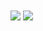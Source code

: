 <a>
  <img align="center" src="https://github-readme-stats.vercel.app/api/top-langs/?username=innofang&layout=compact&langs_count=8&exclude_repo=innofang.github.io" />
</a>
<a>
  <img align="center" src='https://github-readme-stats.vercel.app/api?username=InnoFang&show_icons=true&theme=flag-india&hide_border=true&hide=contribs&count_private=true'>
</a>

<!--
<a href="#">
    <img align="right" src='https://github-readme-stats.vercel.app/api?username=InnoFang&show_icons=true&hide_border=true&icon_color=3F51B5&title_color=D4AC0D&hide=contribs'>
</a>  
### Hi, it's Inno 👋
- 📫 How to reach me: <innofang@outlook.com>
- ⚡ Fun fact: Trying to be creative
<a href="https://github.com/InnoFang/InnoFang">
    <img align="right" src="https://visitor-badge.laobi.icu//badge?page_id=innofang.github.io">
</a>   
-->


